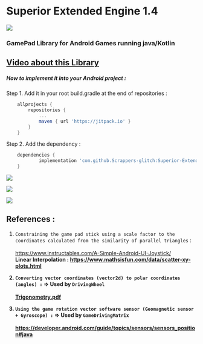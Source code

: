  # Superior Extended Engine 1.4

![](https://github.com/Scrappers-glitch/Superior-Extended-Engine/blob/master/SuperiorPlugin/src/main/java/com/scrappers/superiorExtendedEngine/attachments/LogoMod1.png)

### GamePad Library for Android Games running java/Kotlin ###


## [Video about this Library ](https://www.youtube.com/watch?v=Gp2JJ-PCI8c) ##

##### How to implement it into your Android project :

Step 1. Add it in your root build.gradle at the end of repositories :
```gradle
	allprojects {
		repositories {
			...
			maven { url 'https://jitpack.io' }
		}
	}
  ```

Step 2. Add the dependency :
```gradle
	dependencies {
	        implementation 'com.github.Scrappers-glitch:Superior-Extended-Engine:1.x.x'
	}
```

![](https://github.com/Scrappers-glitch/Superior-Extended-Engine/blob/master/SuperiorPlugin/src/main/java/com/scrappers/superiorExtendedEngine/attachments/imageSEEDemo1.png)

![](https://github.com/Scrappers-glitch/Superior-Extended-Engine/blob/master/SuperiorPlugin/src/main/java/com/scrappers/superiorExtendedEngine/attachments/imageSEEDemo2.png)

![](https://github.com/Scrappers-glitch/Superior-Extended-Engine/blob/master/SuperiorPlugin/src/main/java/com/scrappers/superiorExtendedEngine/attachments/imageSEEDemo3.png)

## References : 

1) `Constraining the game pad stick using a scale factor to the coordinates calculated from the similarity of parallel triangles` : 
        <br/>
	<br/>
	https://www.instructables.com/A-Simple-Android-UI-Joystick/
	<br/>
	<b> Linear Interpolation : <b/>
	https://www.mathsisfun.com/data/scatter-xy-plots.html

2) `Converting vector coordinates (vector2d) to polar coordinates (angles) :` => Used by `DrivingWheel`
	<br/>
	<br/>
 	[Trigonometry.pdf](https://github.com/Scrappers-glitch/Superior-Extended-Engine/files/7531994/Trigonometry.pdf)


3) `Using the game rotation vector software sensor (Geomagnetic sensor + Gyroscope) :` => Used by `GameDrivingMatrix`
	<br/>
	<br/>
	https://developer.android.com/guide/topics/sensors/sensors_position#java
